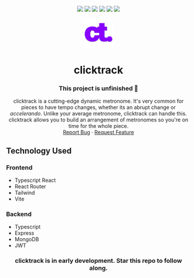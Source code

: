 <a name="readme-top"></a>

<div align="center">
  <img src="https://img.shields.io/github/contributors/arthurmatthew/clicktrack">
  <img src="https://img.shields.io/github/forks/arthurmatthew/clicktrack">
  <img src="https://img.shields.io/github/stars/arthurmatthew/clicktrack">
  <img src="https://img.shields.io/github/issues-pr/arthurmatthew/clicktrack">
  <img src="https://img.shields.io/github/issues/arthurmatthew/clicktrack">
  <img src="https://img.shields.io/github/license/arthurmatthew/clicktrack">
</div>


<br />
<div align="center">
<a href="https://github.com/arthurmatthew/clicktrack">
  <img src="client/public/android-chrome-512x512.png" alt="Logo" width="80" height="80">
</a>

<h1 align="center">clicktrack</h1>
<h3 align="center">This project is unfinished 🛑</h3>

  <p align="center">
    clicktrack is a cutting-edge dynamic metronome. It's very common for pieces to have tempo changes, whether its an abrupt change or <i>accelerando</i>. Unlike your average metronome, clicktrack can handle this. clicktrack allows you to build an arrangement of metronomes so you're on time for the whole piece.
    <br />
    <a href="https://github.com/arthurmatthew/clicktrack/issues">Report Bug</a>
    ·
    <a href="https://github.com/arthurmatthew/clicktrack/issues">Request Feature</a>
  </p>
</div>

<h2>Technology Used</h2>
<h3>Frontend</h3>
<ul>
  <li>Typescript React</li>
  <li>React Router</li>
  <li>Tailwind</li>
  <li>Vite</li>
</ul>
<h3>Backend</h3>
<ul>
  <li>Typescript</li>
  <li>Express</li>
  <li>MongoDB</li>
  <li>JWT</li>
</ul>


<h3 align="center">clicktrack is in early development. Star this repo to follow along.</h3>
